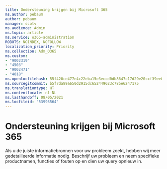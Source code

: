 ```yaml
---
title: Ondersteuning krijgen bij Microsoft 365
ms.author: pebaum
author: pebaum
manager: scotv
ms.audience: Admin
ms.topic: article
ms.service: o365-administration
ROBOTS: NOINDEX, NOFOLLOW
localization_priority: Priority
ms.collection: Adm_O365
ms.custom:
- "9002319"
- "4503"
- "9002471"
- "4818"
ms.openlocfilehash: 55f420ce477e4c22eba15e3eccd0db8647c17d29e20ccf39ee01f62f151db5c9
ms.sourcegitcommit: b5f7da89a650d2915dc652449623c78be6247175
ms.translationtype: HT
ms.contentlocale: nl-NL
ms.lasthandoff: 08/05/2021
ms.locfileid: "53993564"
---
```

# <a name="get-support-with-microsoft-365"></a>Ondersteuning krijgen bij Microsoft 365

Als u de juiste informatiebronnen voor uw probleem zoekt, hebben wij meer gedetailleerde informatie nodig. Beschrijf uw probleem en neem specifieke productnamen, functies of fouten op en dien uw query opnieuw in.
